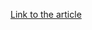 [Link to the article](https://blog.trendmicro.com/trendlabs-security-intelligence/ixeshe-derivative-iheate-targets-users-america/)
